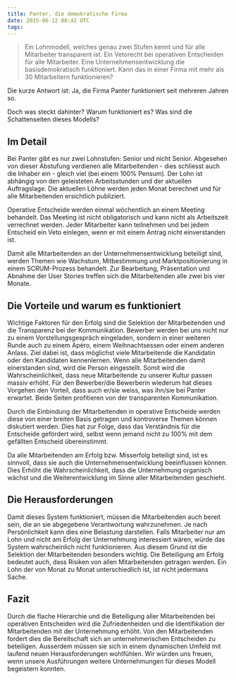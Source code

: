 ```yaml
---
title: Panter, die demokratische Firma
date: 2015-06-12 08:42 UTC
tags:
---
```


> Ein Lohnmodell, welches genau zwei Stufen kennt und für alle Mitarbeiter
> transparent ist. Ein Vetorecht bei operativen Entscheiden für alle Mitarbeiter.
> Eine Unternehmensentwicklung die basisdemokratisch funktioniert. Kann das in
> einer Firma mit mehr als 30 Mitarbeitern funktionieren?

Die kurze Antwort ist: Ja, die Firma Panter funktioniert seit mehreren Jahren
so.

Doch was steckt dahinter? Warum funktioniert es? Was sind die Schattenseiten
dieses Modells?

## Im Detail

Bei Panter gibt es nur zwei Lohnstufen: Senior und nicht Senior. Abgesehen von
dieser Abstufung verdienen alle Mitarbeitenden - dies schliesst auch die Inhaber ein -
gleich viel (bei einem 100%
Pensum). Der Lohn ist abhängig von den geleisteten Arbeitsstunden und der
aktuellen Auftragslage. Die aktuellen Löhne werden jeden Monat berechnet und für alle
Mitarbeitenden ersichtlich publiziert.

Operative Entscheide werden einmal wöchentlich an einem Meeting behandelt. Das
Meeting ist nicht obligatorisch und kann nicht als Arbeitszeit
verrechnet werden. Jeder Mitarbeiter kann teilnehmen und bei jedem Entscheid ein
Veto einlegen, wenn er mit einem Antrag nicht einverstanden ist.

Damit alle Mitarbeitenden an der Unternehmensentwicklung beteiligt sind, werden
Themen wie Wachstum, Mitbestimmung und Marktpositionierung in einem SCRUM-Prozess
behandelt. Zur Bearbeitung, Präsentation und Abnahme der User Stories treffen sich
die Mitarbeitenden alle zwei bis vier Monate.

## Die Vorteile und warum es funktioniert

Wichtige Faktoren für den Erfolg sind die Selektion der Mitarbeitenden und die
Transparenz bei der Kommunikation. Bewerber werden bei uns nicht nur zu einem
Vorstellungsgespräch eingeladen, sondern in einer weiteren Runde auch zu einem
Apéro, einem Weihnachtsessen oder einem anderen Anlass. Ziel dabei ist, dass
möglichst viele Mitarbeitende die Kandidatin oder den Kandidaten kennenlernen. Wenn
alle Mitarbeitenden damit einerstanden sind, wird die Person eingestellt. Somit
wird die Wahrscheinlichkeit, dass neue Mitarbeitende zu unserer Kultur passen
massiv erhöht. Für den Bewerber/die Bewerberin wiederum hat dieses Vorgehen den
Vorteil, dass auch er/sie weiss, was ihn/sie bei Panter erwartet. Beide Seiten
profitieren von der transparenten Kommunikation.

Durch die Einbindung der Mitarbeitenden in operative Entscheide werden diese von
einer breiten Basis getragen und kontroverse Themen können diskutiert werden.
Dies hat zur Folge, dass das Verständnis für die Entscheide gefördert wird,
selbst wenn jemand nicht zu 100% mit dem gefällten Entscheid übereinstimmt.

Da alle Mitarbeitenden am Erfolg bzw. Misserfolg beteiligt sind, ist es sinnvoll,
dass sie auch die Unternehmensentwicklung beeinflussen können. Dies Erhöht die
Wahrscheinlichkeit, dass die Unternehmung organisch wächst und die
Weiterentwicklung im Sinne aller Mitarbeitenden geschieht.

## Die Herausforderungen

Damit dieses System funktioniert, müssen die Mitarbeitenden auch bereit sein,
die an sie abgegebene Verantwortung wahrzunehmen. Je nach Persönlichkeit
kann dies eine Belastung darstellen. Falls Mitarbeiter nur am Lohn und nicht am
Erfolg der Unternehmung interessiert wären, würde das System wahrscheinlich nicht
funktionieren. Aus diesem Grund ist die Selektion der Mitarbeitenden besonders
wichtig.  Die Beteiligung am Erfolg bedeutet auch, dass Risiken von allen
Mitarbeitenden getragen werden. Ein Lohn der von Monat zu Monat unterschiedlich
ist, ist nicht jedermans Sache.

## Fazit

Durch die flache Hierarchie und die Beteiligung aller Mitarbeitenden bei
operativen Entscheiden wird die Zufriedenheiden und die
Identifikation der Mitarbeitenden mit der Unternehmung erhöht. Von den
Mitarbeitenden fordert dies die Bereitschaft sich an unternehmerischen
Entscheiden zu beteiligen. Ausserdem müssen sie sich in einem dynamischen Umfeld
mit laufend neuen Herausforderungen wohlfühlen. Wir würden uns freuen, wenn
unsere Ausführungen weitere Unternehmungen für dieses Modell begeistern konnten.
